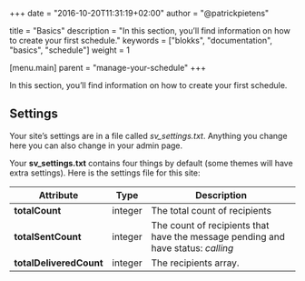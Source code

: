 +++
date            = "2016-10-20T11:31:19+02:00"
author          = "@patrickpietens"

title           = "Basics"
description     = "In this section, you’ll find information on how to create your first schedule."
keywords        = ["blokks", "documentation", "basics", "schedule"]
weight          = 1

[menu.main]
parent          = "manage-your-schedule"
+++

In this section, you’ll find information on how to create your first schedule.

## Settings
Your site’s settings are in a file called *sv_settings.txt*. Anything you change here you can also change in your admin page.

Your **sv_settings.txt** contains four things by default (some themes will have extra settings). Here is the settings file for this site:

| Attribute               | Type    | Description                                                                       |
|-------------------------|---------|-----------------------------------------------------------------------------------|
| **totalCount**          | integer | The total count of recipients                                                     |
| **totalSentCount**      | integer | The count of recipients that have the message pending and have status: *calling*  |
| **totalDeliveredCount** | integer | The recipients array.                                                             |
